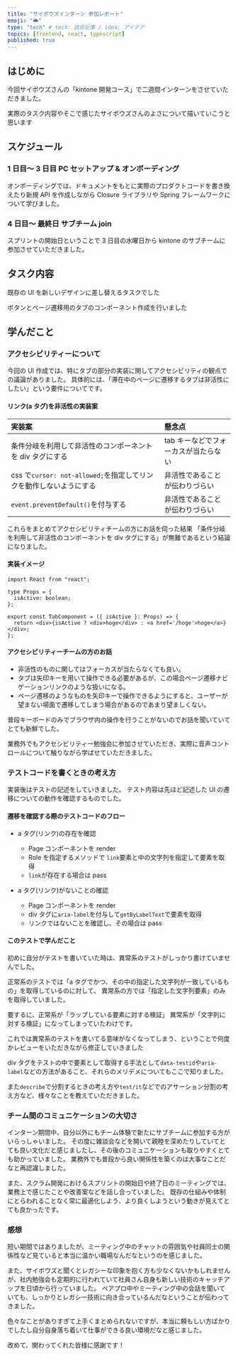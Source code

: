 ```yaml
---
title: "サイボウズインターン 参加レポート"
emoji: "🌥️"
type: "tech" # tech: 技術記事 / idea: アイデア
topics: [frontend, react, typescript]
published: true
---
```


## はじめに

今回サイボウズさんの「kintone 開発コース」で二週間インターンをさせていただきました。

実際のタスク内容やそこで感じたサイボウズさんのよさについて描いていこうと思います

## スケジュール

### 1 日目〜 3 日目 PC セットアップ & オンボーディング

オンボーディングでは、ドキュメントをもとに実際のプロダクトコードを書き換えたり新規 API を作成しながら Closure ライブラリや Spring フレームワークについて学びました。

### 4 日目〜 最終日 サブチーム join

スプリントの開始日ということで 3 日目の水曜日から kintone のサブチームに参加させていただきました。

## タスク内容

既存の UI を新しいデザインに差し替えるタスクでした

ボタンとページ遷移用のタブのコンポーネント作成を行いました

## 学んだこと

### アクセシビリティーについて

今回の UI 作成では、特にタブの部分の実装に関してアクセシビリティの観点での議論がありました。
具体的には、「滞在中のページに遷移するタブは非活性にしたい」という要件についてです。

#### リンク(a タグ)を非活性の実装案

| 実装案                                                             | 懸念点                               |
| :----------------------------------------------------------------- | :----------------------------------- |
| 条件分岐を利用して非活性のコンポーネントを div タグにする          | tab キーなどでフォーカスが当たらない |
| css で`cursor: not-allowed;`を指定してリンクを動作しないようにする | 非活性であることが伝わりづらい       |
| `event.preventDefault()`を付与する                                 | 非活性であることが伝わりづらい       |

これらをまとめてアクセシビリティチームの方にお話を伺った結果
「条件分岐を利用して非活性のコンポーネントを div タグにする」が無難であるという結論になりました。

#### 実装イメージ

```tsx
import React from "react";

type Props = {
  isActive: boolean;
};

export const TabComponent = ({ isActive }: Props) => {
  return <div>{isActive ? <div>hoge</div> : <a href='/hoge'>hoge</a>}</div>;
};
```

#### アクセシビリティーチームの方のお話

- 非活性のものに関してはフォーカスが当たらなくても良い。
- タブは矢印キーを用いて操作できる必要があるが、この場合ページ遷移ナビゲーションリンクのような扱いになる。
- ページ遷移のようなものを矢印キーで操作できるようにすると、ユーザーが望まない場面で遷移してしまう場合があるのであまり望ましくない。

普段キーボードのみでブラウザ内の操作を行うことがないのでお話を聞いていてとても新鮮でした。

業務外でもアクセシビリティー勉強会に参加させていただき、実際に音声コントロールについて触りながら学ばせていただきました。

### テストコードを書くときの考え方

実装後はテストの記述をしていきました。
テスト内容は先ほど記述した UI の遷移についての動作を確認するものでした。

#### 遷移を確認する際のテストコードのフロー

- a タグ(リンク)の存在を確認

  - Page コンポーネントを render
  - Role を指定するメソッドで `link`要素と中の文字列を指定して要素を取得
  - `link`が存在する場合は pass

- a タグ(リンク)がないことの確認
  - Page コンポーネントを render
  - div タグに`aria-label`を付与して`getByLabelText`で要素を取得
  - リンクではないことを確認し、その場合は pass

#### このテストで学んだこと

初めに自分がテストを書いていた時は、異常系のテストがしっかり書けていませんでした。

正常系のテストでは「a タグでかつ、その中の指定した文字列が一致しているもの」を取得しているのに対して、
異常系の方では「指定した文字列要素」のみを取得していました。

要するに、正常系が「ラップしている要素に対する検証」
異常系が「文字列に対する検証」になってしまっていたわけです。

これでは異常系のテストを書いてる意味がなくなってしまう、ということで何度かレビューをいただきながら修正していきました

div タグをテストの中で要素として取得する手法として`data-testid`や`aria-label`などの方法があること、それらのメリデメについてもここで知りました。

また`describe`で分割するときの考え方や`test/it`などでのアサーション分割の考え方など、様々なことを教えていただきました。

### チーム間のコミュニケーションの大切さ

インターン期間中、自分以外にもチーム体験で新たにサブチームに参加する方がいらっしゃいました。
その度に雑談会などを開いて親睦を深めたりしていてとても良い文化だと感じましたし、その後のコミュニケーションも取りやすくとても助かっていました。
業務外でも普段から良い関係性を築くのは大事なことだなと再認識しました。

また、スクラム開発におけるスプリントの開始日や終了日のミーティングでは、業務上で感じたことや改善案などを話し合っていました。
既存の仕組みや体制にとらわれることなく常に最適化しよう、より良くしようという動きが見えてとても良かったです。

### 感想

短い期間ではありましたが、ミーティング中のチャットの雰囲気や社員同士の関係性など見ていると本当に温かい職場なんだなというのを感じました。

また、サイボウズと聞くとレガシーな印象を抱く方も少なくないかもしれませんが、社内勉強会も定期的に行われていて社員さん自身も新しい技術のキャッチアップを日頃から行っていました。
ペアプロ中やミーティング中の会話を聞いていても、しっかりとレガシー技術に向き合っているんだなということが伝わってきました。

色々なことがありすぎて上手くまとめられないですが、本当に頼もしい方ばかりでしたし自分自身落ち着いて仕事ができる良い環境だなと感じました。

改めて、関わってくれた皆様に感謝です！
